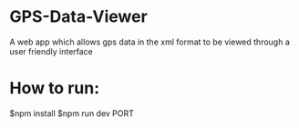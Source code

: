 # GPS-Data-Viewer
A web app which allows gps data in the xml format to be viewed through a user friendly interface

# How to run: 
$npm install
$npm run dev PORT

